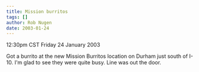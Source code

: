 ```yaml
---
title: Mission burritos
tags: []
author: Rob Nugen
date: 2003-01-24
---
```


<p class=date>12:30pm CST Friday 24 January 2003</p>

<p>Got a burrito at the new Mission Burritos location on Durham just
south of I-10.  I'm glad to see they were quite busy.  Line was out
the door.</p>
